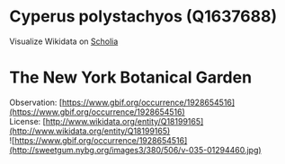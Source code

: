 
Cyperus polystachyos (Q1637688)
===============================
  
Visualize Wikidata on [Scholia](https://scholia.toolforge.org/taxon/Q1637688)
# The New York Botanical Garden
  
Observation: [https://www.gbif.org/occurrence/1928654516](https://www.gbif.org/occurrence/1928654516)  
License: [http://www.wikidata.org/entity/Q18199165](http://www.wikidata.org/entity/Q18199165)  
![https://www.gbif.org/occurrence/1928654516](http://sweetgum.nybg.org/images3/380/506/v-035-01294460.jpg)